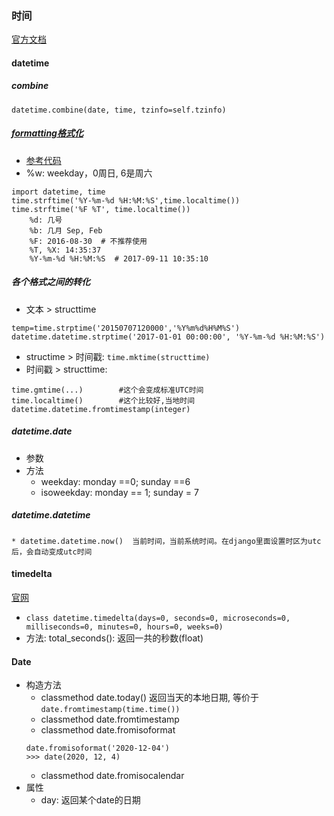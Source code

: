 ### 时间
[官方文档](https://docs.python.org/3/library/datetime.html)

#### datetime
##### combine
```
datetime.combine(date, time, tzinfo=self.tzinfo)
```
##### [formatting格式化](https://docs.python.org/3/library/datetime.html#strftime-and-strptime-behavior)
* [参考代码](./script/time时间.py)
* %w: weekday，0周日, 6是周六
```
import datetime, time
time.strftime('%Y-%m-%d %H:%M:%S',time.localtime())
time.strftime('%F %T', time.localtime())
    %d: 几号
    %b: 几月 Sep, Feb
    %F: 2016-08-30  # 不推荐使用
    %T, %X: 14:35:37
    %Y-%m-%d %H:%M:%S  # 2017-09-11 10:35:10
```

##### 各个格式之间的转化
* 文本 > structtime
```
temp=time.strptime('20150707120000','%Y%m%d%H%M%S')
datetime.datetime.strptime('2017-01-01 00:00:00', '%Y-%m-%d %H:%M:%S')
```
* structime > 时间戳: `time.mktime(structtime)`
* 时间戳 > structtime: 
```
time.gmtime(...)        #这个会变成标准UTC时间
time.localtime()        #这个比较好,当地时间
datetime.datetime.fromtimestamp(integer)
```
##### datetime.date
* 参数
* 方法
    * weekday: monday ==0; sunday ==6
    * isoweekday: monday == 1; sunday = 7
##### datetime.datetime
    * datetime.datetime.now()  当前时间，当前系统时间。在django里面设置时区为utc后，会自动变成utc时间

#### timedelta
[官网](https://docs.python.org/3/library/datetime.html#timedelta-objects)
* `class datetime.timedelta(days=0, seconds=0, microseconds=0, milliseconds=0, minutes=0, hours=0, weeks=0)`
* 方法:
    total_seconds(): 返回一共的秒数(float)

#### Date
* 构造方法
    * classmethod date.today()
    返回当天的本地日期, 等价于`date.fromtimestamp(time.time())`
    * classmethod date.fromtimestamp
    * classmethod date.fromisoformat
    ```
    date.fromisoformat('2020-12-04')
    >>> date(2020, 12, 4)
    ```
    * classmethod date.fromisocalendar
* 属性
    * day: 返回某个date的日期
